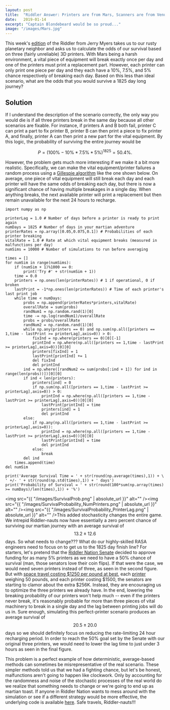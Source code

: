 ```yaml
---
layout: post
title:  "Riddler Answer: Printers are from Mars, Scanners are from Venus"
date:   2019-01-14
excerpt: "Captain Blondebeard would be so proud..."
image: "/images/Mars.jpg"
---
```


<head>
<meta name="twitter:card" content="summary_large_image">
<meta name="twitter:creator" content="@tefirman51">
<meta name="twitter:site" content="@tefirman51">
<meta name="twitter:title" content="Riddler Answer: Printers are from Mars, Scanners are from Venus">
<meta name="twitter:description" content="Captain Blondebeard would be so proud...">
<meta name="twitter:image:src" content="https://tefirman.github.io/images/Mars.jpg">
<meta name="twitter:image:width" content="280">
<meta name="twitter:image:height" content="150">
<!-- Global site tag (gtag.js) - Google Analytics -->
<script async src="https://www.googletagmanager.com/gtag/js?id=UA-141691742-5"></script>
<script>
  window.dataLayer = window.dataLayer || [];
  function gtag(){dataLayer.push(arguments);}
  gtag('js', new Date());

  gtag('config', 'UA-141691742-5');
</script>
</head>

<script src='https://cdnjs.cloudflare.com/ajax/libs/mathjax/2.7.5/MathJax.js?config=TeX-MML-AM_CHTML' async></script>

This week's <a href="https://fivethirtyeight.com/features/in-space-no-one-can-hear-your-3d-printer-die/">edition</a> of the Riddler from Jerry Myers takes us to our rusty planetary neighbor and asks us to calculate the odds of our survival based on three (fairly unreliable) 3D printers. With Mars being a harsh environment, a vital piece of equipment will break exactly once per day and one of the printers must print a replacement part. However, each printer can only print one piece per day and they each have a 10%, 7.5%, and 5% chance respectively of breaking each day. Based on this less than ideal scenario, what are the odds that you would survive a 1825 day long journey?

## Solution

If I understand the description of the scenario correctly, the only way you would die is if all three printers break in the same day because all other scenarios are fixable. For instance, if printers A and B both fail, printer C can print a part to fix printer B, printer B can then print a piece to fix printer A, and finally, printer A can then print a new part for the vital equipment. By this logic, the probability of surviving the entire journey would be

$$P = (100\% - 10\% * 7.5\% * 5\%)^{1825} = 50.4\%.$$

However, the problem gets much more interesting if we make it a bit more realistic. Specifically, we can make the vital equipment/printer failures a random process using a <a href="https://en.wikipedia.org/wiki/Gillespie_algorithm">Gillespie algorithm</a> like the one shown below. On average, one piece of vital equipment will still break each day and each printer will have the same odds of breaking each day, but there is now a significant chance of having multiple breakages in a single day. When anything breaks, the next available printer will print a replacement but then remain unavailable for the next 24 hours to recharge.

<pre><code>import numpy as np

printerLag = 1.0 # Number of days before a printer is ready to print again
numDays = 1825 # Number of days in your martian adventure
printerRates = np.array([0.05,0.075,0.1]) # Probabilities of each printer breaking
vitalRate = 1.0 # Rate at which vital equipment breaks (measured in malfunctions per day)
numSims = 10000 # Number of simulations to run before averaging

times = []
for numSim in range(numSims):
    if (numSim + 1)%1000 == 0:
        print('Try #' + str(numSim + 1))
    time = 0.0
    printers = np.ones(len(printerRates)) # 1 if operational, 0 if broken
    lastPrint = -1*np.ones(len(printerRates)) # Time of each printer's last print job
    while time < numDays:
        probs = np.append(printerRates*printers,vitalRate)
        overallRate = sum(probs)
        randNum1 = np.random.rand(1)[0]
        time -= np.log(randNum1)/overallRate
        probs = probs/overallRate
        randNum2 = np.random.rand(1)[0]
        while np.any(printers == 0) and np.sum(np.all([printers == 1,time - lastPrint >= printerLag],axis=0)) > 0:
            fixInd = np.where(printers == 0)[0][-1]
            printInd = np.where(np.all([printers == 1,time - lastPrint >= printerLag],axis=0))[0][0]
            printers[fixInd] = 1
            lastPrint[printInd] += 1
            del fixInd
            del printInd
        ind = np.where([randNum2 <= sum(probs[:ind + 1]) for ind in range(len(probs))])[0][0]
        if ind < len(printers):
            printers[ind] = 0
            if np.sum(np.all([printers == 1,time - lastPrint >= printerLag],axis=0)) > 0:
                printInd = np.where(np.all([printers == 1,time - lastPrint >= printerLag],axis=0))[0][0]
                lastPrint[printInd] = time
                printers[ind] = 1
                del printInd
        else:
            if np.any(np.all([printers == 1,time - lastPrint >= printerLag],axis=0)):
                printInd = np.where(np.all([printers == 1,time - lastPrint >= printerLag],axis=0))[0][0]
                lastPrint[printInd] = time
                del printInd
            else:
                break
        del ind
    times.append(time)
del numSim

print('Average Survival Time = ' + str(round(np.average(times),1)) + \
' +/- ' + str(round(np.std(times),1)) + ' days')
print('Probability of Survival = ' + str(round(100*sum(np.array(times) >= numDays)/len(times),1)) + '%')
</code></pre>

<span class="image right"><img src="{{ "/images/SurvivalProb.png" | absolute_url }}" alt="" /><img src="{{ "/images/SurvivalProbability_NumPrinters.png" | absolute_url }}" alt="" /><img src="{{ "/images/SurvivalProbability_PrinterLag.png" | absolute_url }}" alt="" /></span>This added stochasticity changes the entire game. We intrepid Riddler-nauts now have essentially a zero percent chance of surviving our martian journey with an average survival of $$13.2 \pm 12.6$$ days. So what needs to change??? What do our highly-skilled RASA engineers need to focus on to get us to the 1825 day finish line? For starters, let's pretend that the <a href="https://fivethirtyeight.com/features/how-far-would-you-go-to-rig-a-coin-flip/">Riddler Nation Senate</a> decided to approve funding for as many 5% printers as we need to have a 50% chance of survival (man, those senators love their coin flips). If that were the case, we would need seven printers instead of three, as seen in the second figure. But with <a href="http://www.realclearfuture.com/articles/2017/06/01/elon_musk_is_still_the_king_of_low-cost_space_launch_111957.html">space travel costing $1250 per pound at best</a>, each <a href="https://www.homedepot.com/p/Dremel-Digilab-3D45-Advanced-Idea-Builder-3D-Printer-with-Built-In-WiFi-Guided-Leveling-and-RFID-Filament-Recognition-3D45-01/303720938?cm_mmc=Shopping%7CG%7CVF%7CD25T%7C25-9_PORTABLE+POWER%7CDREMEL%7CNA%7CVersa%7c71700000037187511%7c58700004135694341%7c92700034455553438&gclid=EAIaIQobChMIrqDZuYLv3wIVdx-tBh1yhQN-EAQYBCABEgKaqvD_BwE&gclsrc=aw.ds">printer</a> weighing 50 pounds, and each printer costing $1500, the senators are starting to clamor about the extra $256K. Instead, they are encouraging us to optimize the three printers we already have. In the end, lowering the breaking probability of our printers won't help much -- even if the printers never break, it's reasonably probable for more than three pieces of vital machinery to break in a single day and the lag between printing jobs will do us in. Sure enough, simulating this perfect-printer scenario produces an average survival of $$20.5 \pm 20.0$$ days so we should definitely focus on reducing the rate-limiting 24 hour recharging period. In order to reach the 50% goal set by the Senate with our original three printers, we would need to lower the lag time to just under 3 hours as seen in the final figure.

This problem is a perfect example of how deterministic, average-based methods can sometimes be misrepresentative of the real scenario. These simpler methods told us that we had a fighting chance, but let's be honest, malfunctions aren't going to happen like clockwork. Only by accounting for the randomness and noise of the stochastic processes of the real world do we realize that something needs to change or we're going to end up as martian toast. If anyone in Riddler Nation wants to mess around with the simulation or see if a different strategy would be more effective, the underlying code is available <a href="https://github.com/tefirman/RiddlerCode/blob/master/MartianPrinters.py">here</a>. Safe travels, Riddler-nauts!!!


